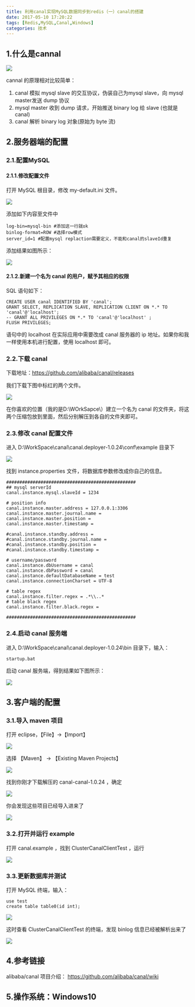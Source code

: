 ```yaml
---
title: 利用canal实现MySQL数据同步到redis（一）canal的搭建
date: 2017-05-10 17:20:22
tags: [Redis,MySQL,Canal,Windows]
categories: 技术
---
```


## 1.什么是cannal

![](https://raw.githubusercontent.com/JackSmithThu/MarkdownPhotos/master/201705100001.jpg)

cannal 的原理相对比较简单：

1. canal 模拟 mysql slave 的交互协议，伪装自己为mysql slave，向 mysql master发送 dump 协议
2. mysql master 收到 dump 请求，开始推送 binary log 给 slave (也就是 canal)
3. canal 解析 binary log 对象(原始为 byte 流)

## 2.服务器端的配置

### 2.1.配置MySQL

#### 2.1.1.修改配置文件

打开 MySQL 根目录，修改 my-default.ini 文件。

![](https://raw.githubusercontent.com/JackSmithThu/MarkdownPhotos/master/201705100002.png)

添加如下内容至文件中

```
log-bin=mysql-bin #添加这一行就ok
binlog-format=ROW #选择row模式
server_id=1 #配置mysql replaction需要定义，不能和canal的slaveId重复
```

添加结果如图所示：

![](https://raw.githubusercontent.com/JackSmithThu/MarkdownPhotos/master/201705100003.png)


#### 2.1.2.新建一个名为 canal 的用户，赋予其相应的权限

SQL 语句如下：

```
CREATE USER canal IDENTIFIED BY 'canal';  
GRANT SELECT, REPLICATION SLAVE, REPLICATION CLIENT ON *.* TO 'canal'@'localhost';
-- GRANT ALL PRIVILEGES ON *.* TO 'canal'@'localhost' ;
FLUSH PRIVILEGES;
```

语句中的 localhost 在实际应用中需要改成 canal 服务器的 ip 地址。如果你和我一样使用本机进行配置，使用 localhost 即可。

### 2.2.下载 canal

下载地址：https://github.com/alibaba/canal/releases 

我们下载下图中标红的两个文件。

![](https://raw.githubusercontent.com/JackSmithThu/MarkdownPhotos/master/201705100004.png)


在你喜欢的位置（我的是D:\WOrkSapce\）建立一个名为 canal 的文件夹，将这两个压缩包放到里面，然后分别解压到各自的文件夹即可。

### 2.3.修改 canal 配置文件

进入 D:\WorkSpace\canal\canal.deployer-1.0.24\conf\example 目录下

![](https://raw.githubusercontent.com/JackSmithThu/MarkdownPhotos/master/201705100005.png)


找到 instance.properties 文件，将数据库参数修改成你自己的信息。

```
#################################################
## mysql serverId
canal.instance.mysql.slaveId = 1234

# position info
canal.instance.master.address = 127.0.0.1:3306
canal.instance.master.journal.name = 
canal.instance.master.position = 
canal.instance.master.timestamp = 

#canal.instance.standby.address = 
#canal.instance.standby.journal.name =
#canal.instance.standby.position = 
#canal.instance.standby.timestamp = 

# username/password
canal.instance.dbUsername = canal
canal.instance.dbPassword = canal
canal.instance.defaultDatabaseName = test
canal.instance.connectionCharset = UTF-8

# table regex
canal.instance.filter.regex = .*\\..*
# table black regex
canal.instance.filter.black.regex =  

#################################################
```

### 2.4.启动 canal 服务端

进入 D:\WorkSpace\canal\canal.deployer-1.0.24\bin 目录下，输入：

```
startup.bat
```

启动 canal 服务端，得到结果如下图所示：

![](https://raw.githubusercontent.com/JackSmithThu/MarkdownPhotos/master/201705100006.png)


## 3.客户端的配置

### 3.1.导入 maven 项目

打开 eclipse，【File】->【Import】

![](https://raw.githubusercontent.com/JackSmithThu/MarkdownPhotos/master/201705100007.png)


选择 【Maven】 -> 【Existing Maven Projects】

![](https://raw.githubusercontent.com/JackSmithThu/MarkdownPhotos/master/201705100008.png)


找到你刚才下载解压的 canal-canal-1.0.24 ，确定

![](https://raw.githubusercontent.com/JackSmithThu/MarkdownPhotos/master/201705100009.png)


你会发现这些项目已经导入进来了

![](https://raw.githubusercontent.com/JackSmithThu/MarkdownPhotos/master/201705100010.png)


### 3.2.打开并运行 example

打开 canal.example ，找到 ClusterCanalClientTest ，运行

![](https://raw.githubusercontent.com/JackSmithThu/MarkdownPhotos/master/201705100011.png)


### 3.3.更新数据库并测试

打开 MySQL 终端，输入：

```
use test
create table table0(id int);
```

![](https://raw.githubusercontent.com/JackSmithThu/MarkdownPhotos/master/201705100012.png)


这时查看 ClusterCanalClientTest 的终端，发现 binlog 信息已经被解析出来了

![](https://raw.githubusercontent.com/JackSmithThu/MarkdownPhotos/master/201705100013.png)


## 4.参考链接

alibaba/canal 项目介绍：
https://github.com/alibaba/canal/wiki

## 5.操作系统：Windows10
